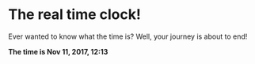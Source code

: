 # The real time clock!

Ever wanted to know what the time is? Well, your journey is about to end!

**The time is Nov 11, 2017, 12:13**